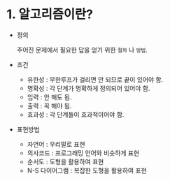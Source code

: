 # 1. 알고리즘이란?

- 정의
    
    주어진 문제에서 필요한 답을 얻기 위한 `절차` 나 `방법`.
    

- 조건
    - 유한성 : 무한루프가 걸리면 안 되므로 끝이 있어야 함.
    - 명확성 : 각 단계가 명확하게 정의되어 있어야 함.
    - 입력 : 안 해도 됨.
    - 출력 : 꼭 해야 됨.
    - 효과성 : 각 단계들이 효과적이어야 함.

- 표현방법
    - 자연어 : 우리말로 표현
    - 의사코드 : 프로그래밍 언어와 비슷하게 표현
    - 순서도 : 도형을 활용하여 표현
    - N-S 다이어그램 : 복잡한 도형을 활용하여 표현
